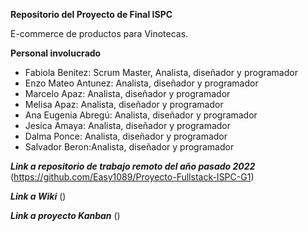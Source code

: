 
**Repositorio del Proyecto de Final ISPC**

E-commerce de productos para Vinotecas.

**Personal involucrado**

- Fabiola Benitez: Scrum Master, Analista, diseñador y programador
- Enzo Mateo Antunez: Analista, diseñador y programador
- Marcelo Apaz: Analista, diseñador y programador
- Melisa Apaz: Analista, diseñador y programador
- Ana Eugenia Abregú: Analista, diseñador y programador
- Jesica Amaya: Analista, diseñador y programador
- Dalma Ponce: Analista, diseñador y programador
- Salvador Beron:Analista, diseñador y programador

***Link a repositorio de trabajo remoto del año pasado 2022*** (https://github.com/Easy1089/Proyecto-Fullstack-ISPC-G1) 

***Link a Wiki*** () 

***Link a proyecto Kanban*** () 

